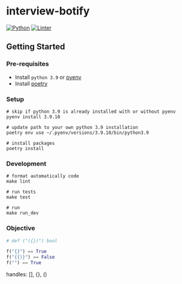 # interview-botify

[![Python](https://img.shields.io/badge/Python3.9-Python?style=for-the-badge&logo=Python)](https://www.python.org/downloads/release/python-390/)
[![Linter](https://img.shields.io/badge/Codestyle-Black-black?style=for-the-badge)](https://github.com/psf/black)

## Getting Started

### Pre-requisites

- Install `python 3.9` or [pyenv](https://github.com/pyenv/pyenv-installer)
- Install [poetry](https://python-poetry.org/docs/)

### Setup

```shell
# skip if python 3.9 is already installed with or without pyenv
pyenv install 3.9.10

# update path to your own python 3.9 installation
poetry env use ~/.pyenv/versions/3.9.10/bin/python3.9

# install packages
poetry install
```

### Development

```shell
# format automatically code
make lint

# run tests
make test

# run
make run_dev
```

### Objective

```python
# def ("({})") bool

f("{}") == True
f("{{)}") == False
f("") == True
```

handles: [], {}, ()

